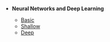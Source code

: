 - **Neural Networks and Deep Learning**

  - [Basic](neural-networks-and-deep-learning/basics)
  - [Shallow](neural-networks-and-deep-learning/shallow)
  - [Deep](neural-networks-and-deep-learning/deep)
